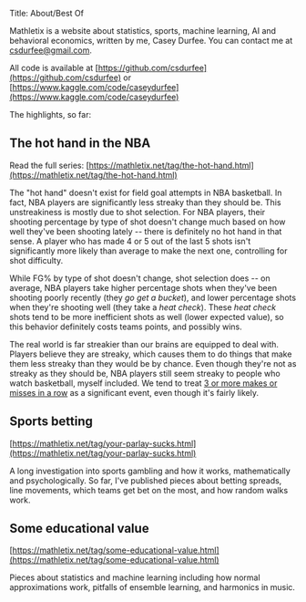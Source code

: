 Title: About/Best Of

Mathletix is a website about statistics, sports, machine learning, AI and behavioral economics, written by me, Casey Durfee. You can contact me at <csdurfee@gmail.com>.

All code is available at [https://github.com/csdurfee](https://github.com/csdurfee) or [https://www.kaggle.com/code/caseydurfee](https://www.kaggle.com/code/caseydurfee)

The highlights, so far:

## The hot hand in the NBA
Read the full series: [https://mathletix.net/tag/the-hot-hand.html](https://mathletix.net/tag/the-hot-hand.html)

The "hot hand" doesn't exist for field goal attempts in NBA basketball. In fact, NBA players are significantly less streaky than they should be. This unstreakiness is mostly due to shot selection. For NBA players, their shooting percentage by type of shot doesn't change much based on how well they've been shooting lately -- there is definitely no hot hand in that sense. A player who has made 4 or 5 out of the last 5 shots isn't significantly more likely than average to make the next one, controlling for shot difficulty. 

While FG% by type of shot doesn't change, shot selection does -- on average, NBA players take higher percentage shots when they've been shooting poorly recently (they *go get a bucket*), and lower percentage shots when they're shooting well (they take a *heat check*). These *heat check* shots tend to be more inefficient shots as well (lower expected value), so this behavior definitely costs teams points, and possibly wins.

The real world is far streakier than our brains are equipped to deal with. Players believe they are streaky, which causes them to do things that make them less streaky than they would be by chance. Even though they're not as streaky as they should be,  NBA players still seem streaky to people who watch basketball, myself included. We tend to treat [3 or more makes or misses in a row](https://papers.ssrn.com/sol3/papers.cfm?abstract_id=2277130&rec=1&srcabs=1553935&pos=1) as a significant event, even though it's fairly likely.


## Sports betting 
[https://mathletix.net/tag/your-parlay-sucks.html](https://mathletix.net/tag/your-parlay-sucks.html)

A long investigation into sports gambling and how it works, mathematically and psychologically.  So far, I've published pieces about betting spreads, line movements, which teams get bet on the most, and how random walks work.

## Some educational value
[https://mathletix.net/tag/some-educational-value.html](https://mathletix.net/tag/some-educational-value.html)

Pieces about statistics and machine learning including how normal approximations work, pitfalls of ensemble learning, and harmonics in music.